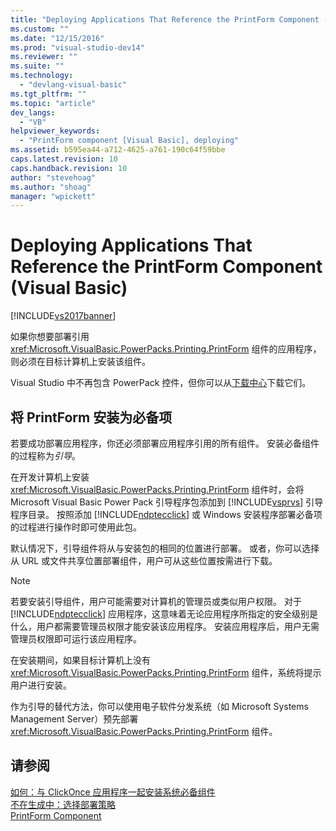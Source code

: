 ```yaml
---
title: "Deploying Applications That Reference the PrintForm Component (Visual Basic) | Microsoft Docs"
ms.custom: ""
ms.date: "12/15/2016"
ms.prod: "visual-studio-dev14"
ms.reviewer: ""
ms.suite: ""
ms.technology: 
  - "devlang-visual-basic"
ms.tgt_pltfrm: ""
ms.topic: "article"
dev_langs: 
  - "VB"
helpviewer_keywords: 
  - "PrintForm component [Visual Basic], deploying"
ms.assetid: b595ea44-a712-4625-a761-190c64f59bbe
caps.latest.revision: 10
caps.handback.revision: 10
author: "stevehoag"
ms.author: "shoag"
manager: "wpickett"
---
```

# Deploying Applications That Reference the PrintForm Component (Visual Basic)
[!INCLUDE[vs2017banner](../../../csharp/includes/vs2017banner.md)]

如果你想要部署引用 <xref:Microsoft.VisualBasic.PowerPacks.Printing.PrintForm> 组件的应用程序，则必须在目标计算机上安装该组件。  
  
 Visual Studio 中不再包含 PowerPack 控件，但你可以从[下载中心](http://www.microsoft.com/en-us/download/details.aspx?id=25169)下载它们。  
  
## 将 PrintForm 安装为必备项  
 若要成功部署应用程序，你还必须部署应用程序引用的所有组件。 安装必备组件的过程称为*引导*。  
  
 在开发计算机上安装 <xref:Microsoft.VisualBasic.PowerPacks.Printing.PrintForm> 组件时，会将 Microsoft Visual Basic Power Pack 引导程序包添加到 [!INCLUDE[vsprvs](../../../csharp/includes/vsprvs_md.md)] 引导程序目录。 按照添加 [!INCLUDE[ndptecclick](../../../visual-basic/developing-apps/printing/includes/ndptecclick_md.md)] 或 Windows 安装程序部署必备项的过程进行操作时即可使用此包。  
  
 默认情况下，引导组件将从与安装包的相同的位置进行部署。 或者，你可以选择从 URL 或文件共享位置部署组件，用户可从这些位置按需进行下载。  
  
> [!NOTE]
>  若要安装引导组件，用户可能需要对计算机的管理员或类似用户权限。 对于 [!INCLUDE[ndptecclick](../../../visual-basic/developing-apps/printing/includes/ndptecclick_md.md)] 应用程序，这意味着无论应用程序所指定的安全级别是什么，用户都需要管理员权限才能安装该应用程序。 安装应用程序后，用户无需管理员权限即可运行该应用程序。  
  
 在安装期间，如果目标计算机上没有 <xref:Microsoft.VisualBasic.PowerPacks.Printing.PrintForm> 组件，系统将提示用户进行安装。  
  
 作为引导的替代方法，你可以使用电子软件分发系统（如 Microsoft Systems Management Server）预先部署 <xref:Microsoft.VisualBasic.PowerPacks.Printing.PrintForm> 组件。  
  
## 请参阅  
 [如何：与 ClickOnce 应用程序一起安装系统必备组件](../Topic/How%20to:%20Install%20Prerequisites%20with%20a%20ClickOnce%20Application.md)   
 [不在生成中：选择部署策略](http://msdn.microsoft.com/zh-cn/ecd632d8-063c-4028-b785-81bba045107b)   
 [PrintForm Component](../../../visual-basic/developing-apps/printing/printform-component.md)